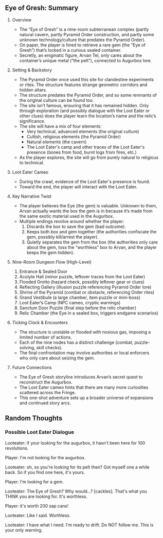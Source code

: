 ## Eye of Gresh: Summary

1. Overview  
   - The “Eye of Gresh” is a nine-room subterranean complex (partly natural cavern, partly Pyramid Order construction, and partly some unknown technology/culture that predates the Pyramid Order).  
   - On paper, the player is hired to retrieve a rare gem (the “Eye of Gresh”) that’s locked in a curious sealed container.  
   - Secretly, an enigmatic figure, Arvan Tel, only cares about the container’s unique metal (“the pelt”), connected to Augurbox lore.

2. Setting & Backstory  
   - The Pyramid Order once used this site for clandestine experiments or rites. The structure features strange geometric corridors and hidden altars. 
   - The structure predates the Pyramid Order, and so some remnants of the original culture can be found too.
   - The site isn’t famous, ensuring that it has remained hidden. Only through exploration (and possibly dialogue with the Loot Eater or other clues) does the player learn the location’s name and the relic’s significance.
   - The site will have a mix of four elements:
     - Very technical, advanced elements (the original culture)
     - Cultish, religious elements (the Pyramid Order)
     - Natural elements (the cavern)
     - The Loot Eater's camp and other traces of the Loot Eater's presence (bones from food, burnt logs from fires, etc.)
   - As the player explores, the site will go from purely natural to religious to technical.

3. Loot Eater Cameo  
   - During the crawl, evidence of the Loot Eater's presence is found.
   - Toward the end, the player will interact with the Loot Eater.

4. Key Narrative Twist  
   - The player believes the Eye (the gem) is valuable. Unknown to them, Arvan actually wants the box the gem is in because it’s made from the same exotic material used in the Augurbox.  
   - Multiple endings revolve around whether the player:  
     1) Discards the box to save the gem (bad outcome).  
     2) Keeps both box and gem together (the authorities confiscate the gem, possibly kill/arrest the player).  
     3) Quietly separates the gem from the box (the authorities only care about the gem, toss the “worthless” box to Arvan, and the player keeps the gem hidden).

5. Nine-Room Dungeon Flow (High-Level)  
   1) Entrance & Sealed Door  
   2) Acolyte Hall (minor puzzle, leftover traces from the Loot Eater)  
   3) Flooded Grotto (hazard check, possibly leftover gear or clues)  
   4) Reflecting Gallery (illusion puzzle referencing Pyramid Order lore)  
   5) Shrine of the Pyramid (combat or obstacle, referencing Order rites)  
   6) Grand Vestibule (a large chamber, item puzzle or mini-boss)  
   7) Loot Eater’s Camp (NPC cameo, cryptic warnings)  
   8) Sanctum Door Puzzle (final step before the relic chamber)  
   9) Relic Chamber (the Eye in a sealed box, triggers endgame scenarios)

6. Ticking Clock & Encounters  
   - The structure is unstable or flooded with noxious gas, imposing a limited number of actions.  
   - Each of the nine nodes has a distinct challenge (combat, puzzle-solving, skill checks).  
   - The final confrontation may involve authorities or local enforcers who only care about seizing the gem.

7. Future Connections  
   - The Eye of Gresh storyline introduces Arvan’s secret quest to reconstruct the Augurbox.  
   - The Loot Eater cameo hints that there are many more curiosities scattered across the Fringe.  
   - This one-shot adventure sets up a broader universe of expansions and continued story arcs.



## Random Thoughts

### Possible Loot Eater Dialogue
Looteater: if your looking for the augurbox, it hasn't been here for 100 revolutions.

Player: I'm not looking for the augurbox.

Looteater: oh, so you're looking for its pelt then? Got myself one a while back. So if you find one here, it's yours.

Player: I'm looking for a gem.

Looteater: The Eye of Gresh? Why would...? [cackles]. That's what you THINK you are looking for. It's worthless.

Player: it's worth 200 sap cans!

Looteater: Like I said. Worthless.

Looteater: I have what I need. I'm ready to drift. Do NOT follow me. This is your only warning.






